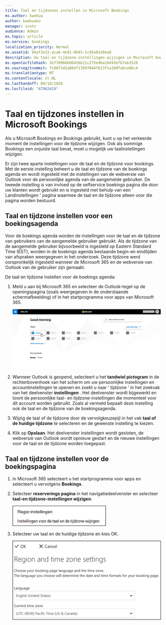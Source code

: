 ```yaml
---
title: Taal en tijdzones instellen in Microsoft Bookings
ms.author: kwekua
author: kwekuako
manager: scotv
audience: Admin
ms.topic: article
ms.service: bookings
localization_priority: Normal
ms.assetid: 94af3e22-aca6-4e91-8b91-1cd5a02a9ea8
description: Uw taal-en tijdzone-instellingen wijzigen in Microsoft bookings. Als er op het verkeerde moment Bookings worden gemaakt, kunnen Bookings worden ingesteld voor de verkeerde tijdzone.
ms.openlocfilehash: 3e7709666d6426b11c275e46a18d43e7b7ab3526
ms.sourcegitcommit: 7c0873d2a804f17697844fb13f1a100fabce86c4
ms.translationtype: MT
ms.contentlocale: nl-NL
ms.lasthandoff: 09/18/2020
ms.locfileid: "47962429"
---
```

# <a name="set-language-and-time-zones-in-microsoft-bookings"></a>Taal en tijdzones instellen in Microsoft Bookings

Als u Microsoft Bookings en Bookings gebruikt, kunt u op het verkeerde moment de instellingen voor de tijdzone wijzigen. Ook als sommige Bookings een onjuiste taal bevat, moet u mogelijk uw taalinstellingen wijzigen.

Er zijn twee aparte instellingen voor de taal en de tijdzone voor bookings. Met de eerste instelling beheert u de taal en tijdzone van de boekings agenda en wordt ingesteld met de instellingen van de webversie van Outlook voor de persoonlijke agenda van de aangemelde gebruiker. De tweede instelling is van invloed op de selfservice boekings pagina die door uw klanten wordt gebruikt en is ingesteld met behulp van een ' Landinstellingen ' pagina waarmee de taal en de tijdzone alleen voor die pagina worden bestuurd.

## <a name="setting-language-and-time-zone-for-a-booking-calendar"></a>Taal en tijdzone instellen voor een boekingsagenda

Voor de boekings agenda worden de instellingen voor de taal en de tijdzone van gebruikers van de aangemelde gebruiker gebruikt. Als de tijdzone van de aangemelde gebruiker bijvoorbeeld is ingesteld op Eastern Standard Time (EST), worden in de boekings agenda bestaande begin-en eindtijden van afspraken weergegeven in het onderzoek. Deze tijdzone werd oorspronkelijk ingesteld wanneer de Microsoft 365 en de webversie van Outlook van de gebruiker zijn gemaakt.

De taal en tijdzone instellen voor de boekings agenda:

1. Meld u aan bij Microsoft 365 en selecteer de Outlook-tegel op de openingspagina (zoals weergegeven in de onderstaande schermafbeelding) of in het startprogramma voor apps van Microsoft 365.

   ![Afbeelding van Outlook-tegel op Microsoft 365-openingspagina](../media/bookings-outlook-tile.png)

1. Wanneer Outlook is geopend, selecteert u het **tandwiel pictogram** in de rechterbovenhoek van het scherm om uw persoonlijke instellingen en accountinstellingen te openen en zoekt u naar ' tijdzone ' in het zoekvak van het deelvenster **instellingen** . Het deelvenster wordt bijgewerkt en toont de persoonlijke taal- en tijdzone-instellingen die momenteel voor dit account worden gebruikt. Zoals al vermeld bepaalt deze instelling ook de taal en de tijdzone van de boekingsagenda.

1. Wijzig de taal of de tijdzone door de vervolgkeuzepijl in het vak **taal of de huidige tijdzone** te selecteren en de gewenste instelling te kiezen.

1. Klik op **Opslaan**. Het deelvenster instellingen wordt gesloten, de webversie van Outlook wordt opnieuw gestart en de nieuwe instellingen voor de taal en de tijdzone worden toegepast.

## <a name="setting-the-language-and-time-zone-for-the-booking-page"></a>Taal en tijdzone instellen voor de boekingspagina

1. In Microsoft 365 selecteert u het startprogramma voor apps en selecteert u vervolgens **Bookings**.

1. Selecteer **reserverings pagina** in het navigatiedeelvenster en selecteer **taal-en tijdzone-instellingen wijzigen**.

   ![Schermafbeelding: de koppeling taal-en tijdzone-instellingen wijzigen](../media/bookings-region-language-timezone-settings.png)

1. Selecteer uw taal en de huidige tijdzone en kies OK.

   ![Schermafbeelding: instellingen voor taal-en tijdzone](../media/bookings-region-timezone-settings.png)
